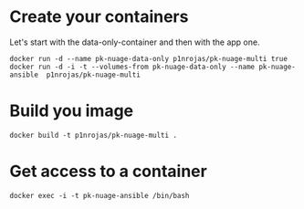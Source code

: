 # Create your containers

Let's start with the data-only-container and then with the app one.

```
docker run -d --name pk-nuage-data-only p1nrojas/pk-nuage-multi true
docker run -d -i -t --volumes-from pk-nuage-data-only --name pk-nuage-ansible  p1nrojas/pk-nuage-multi
```

# Build you image

```
docker build -t p1nrojas/pk-nuage-multi .
```

# Get access to a container
```
docker exec -i -t pk-nuage-ansible /bin/bash
```
